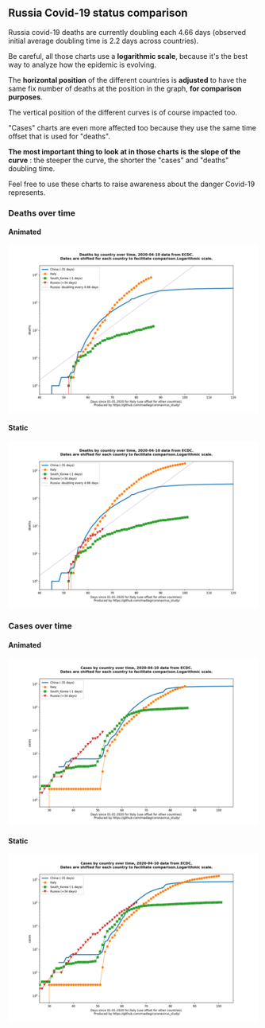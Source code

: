 ## Russia Covid-19 status comparison 

Russia covid-19 deaths are currently doubling each 4.66 days (observed initial average doubling time is 2.2 days across countries).



Be careful, all those charts use a **logarithmic scale**, because it's the best way to analyze how the epidemic is evolving.
 
The **horizontal position** of the different countries is **adjusted** to have the same fix number of deaths at the position in the graph, **for comparison purposes**.

The vertical position of the different curves is of course impacted too.

"Cases" charts are even more affected too because they use the same time offset that is used for "deaths".

**The most important thing to look at in those charts is the slope of the curve** : the steeper the curve, the shorter the "cases" and "deaths" doubling time.

Feel free to use these charts to raise awareness about the danger Covid-19 represents. 


 
### Deaths over time
 
#### Animated
![Russia covid-19 deaths animated chart](https://raw.githubusercontent.com/madlag/coronavirus_study/master/notebooks/graphs/2020-04-10/countries/Russia/2020-04-10_Russia_deaths.gif "Russia covid-19 deaths animated chart")   
 
#### Static
![Russia covid-19 deaths static chart](https://raw.githubusercontent.com/madlag/coronavirus_study/master/notebooks/graphs/2020-04-10/countries/Russia/2020-04-10_Russia_deaths.png "Russia covid-19 deaths static chart")   

 
### Cases over time
 
#### Animated
![Russia covid-19 cases animated chart](https://raw.githubusercontent.com/madlag/coronavirus_study/master/notebooks/graphs/2020-04-10/countries/Russia/2020-04-10_Russia_cases.gif "Russia covid-19 cases animated chart")   
 
#### Static
![Russia covid-19 cases static chart](https://raw.githubusercontent.com/madlag/coronavirus_study/master/notebooks/graphs/2020-04-10/countries/Russia/2020-04-10_Russia_cases.png "Russia covid-19 cases static chart")   

